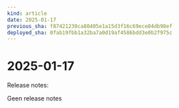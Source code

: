 ```yaml
---
kind: article
date: 2025-01-17
previous_sha: f87421230ca80405e1a15d3f16c69ece04db98ef
deployed_sha: 0fab19fbb1a32ba7a0d19af4586bdd3e0b2f975c
---
```


# 2025-01-17

Release notes:

Geen release notes
